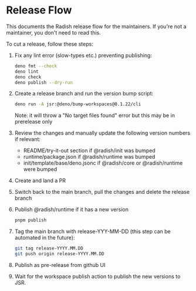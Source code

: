 # Release Flow

This documents the Radish release flow for the maintainers. If you're not a
maintainer, you don't need to read this.

To cut a release, follow these steps:

1. Fix any lint error (slow-types etc.) preventing publishing:
   ```sh
   deno fmt --check
   deno lint
   deno check
   deno publish --dry-run
   ```

1. Create a release branch and run the version bump script:
   ```sh
   deno run -A jsr:@deno/bump-workspaces@0.1.22/cli
   ```
   Note: it will throw a "No target files found" error but this may be in
   prerelease only

1. Review the changes and manually update the following version numbers if
   relevant:
   - README/try-it-out section if @radish/init was bumped
   - runtime/package.json if @radish/runtime was bumped
   - init/template/base/deno.jsonc if @radish/core or @radish/runtime were bumped

1. Create and land a PR

1. Switch back to the main branch, pull the changes and delete the release
   branch

1. Publish @radish/runtime if it has a new version
   ```sh
   pnpm publish
   ```

1. Tag the main branch with release-YYY-MM-DD (this step can be automated in the
   future):

   ```sh
   git tag release-YYYY.MM.DD
   git push origin release-YYYY.MM.DD
   ```

1. Publish as pre-release from github UI

1. Wait for the workspace publish action to publish the new versions to JSR.
